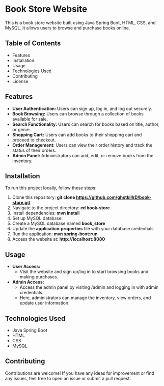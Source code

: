 # Book Store Website
This is a book store website built using Java Spring Boot, HTML, CSS, and MySQL. It allows users to browse and purchase books online.

## Table of Contents
- Features
- Installation
- Usage
- Technologies Used
- Contributing
- License

## Features
- **User Authentication:** Users can sign up, log in, and log out securely.
- **Book Browsing:** Users can browse through a collection of books available for sale.
- **Search Functionality:** Users can search for books based on title, author, or genre.
- **Shopping Cart:** Users can add books to their shopping cart and proceed to checkout.
- **Order Management:** Users can view their order history and track the status of their orders.
- **Admin Panel:** Administrators can add, edit, or remove books from the inventory.

## Installation
To run this project locally, follow these steps:

1. Clone this repository: **git clone https://github.com/ghstkillrD/book-store.git**
2. Navigate to the project directory: **cd book-store**
3. Install dependencies: **mvn install**
4. Set up MySQL database:
5. Create a MySQL database named **book_store**
6. Update the **application.properties** file with your database credentials
7. Run the application: **mvn spring-boot:run**
8. Access the website at: **http://localhost:8080**

## Usage
- **User Access:**
  - Visit the website and sign up/log in to start browsing books and making purchases.
- **Admin Access:**
  - Access the admin panel by visiting /admin and logging in with admin credentials.
  - Here, administrators can manage the inventory, view orders, and update user information.

## Technologies Used
- Java Spring Boot
- HTML
- CSS
- MySQL

## Contributing
Contributions are welcome! If you have any ideas for improvement or find any issues, feel free to open an issue or submit a pull request.
